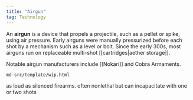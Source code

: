 ```yaml
---
title: "Airgun"
tag: Technology
---
```


An **airgun** is a device that propels a projectile, such as a pellet or spike, using air pressure. Early airguns were manually pressurized before each shot by a mechanism such as a level or bolt. Since the early 300s, most airguns run on replaceable multi-shot [[cartridges|aether storage]]. 

Notable airgun manufacturers include [[Nokari]] and Cobra Armaments.

```{.include}
md-src/template/wip.html
```

as loud as silenced firearms. often nonlethal but can incapacitate with one or two shots
